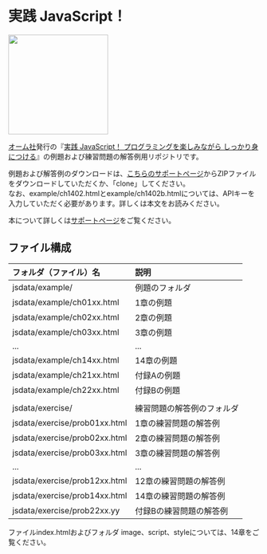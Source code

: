 # 実践 JavaScript！

<img src="https://www.marlin-arms.com/jpn/arts/books-small/jsintro.png" width="200px">

[オーム社](https://www.ohmsha.co.jp/book/9784274231735/)発行の『[実践 JavaScript！ プログラミングを楽しみながら しっかり身につける](https://www.marlin-arms.com/support/jsintro/)』の例題および練習問題の解答例用リポジトリです。

例題および解答例のダウンロードは、[こちらのサポートページ](https://www.marlin-arms.com/support/jsintro/download.html)からZIPファイルをダウンロードしていただくか、「clone」してください。<br> なお、example/ch1402.htmlとexample/ch1402b.htmlについては、APIキーを入力していただく必要があります。詳しくは本文をお読みください。

本について詳しくは<a href="https://www.marlin-arms.com/support/jsintro/">サポートページ</a>をご覧ください。


## ファイル構成

|フォルダ（ファイル）名  |説明         |
|:--        |:--         |
|jsdata/example/         |例題のフォルダ |
|jsdata/example/ch01xx.html       |1章の例題    |
|jsdata/example/ch02xx.html       |2章の例題    |
|jsdata/example/ch03xx.html       |3章の例題    |
|...        |...         |
|jsdata/example/ch14xx.html       |14章の例題   |
|jsdata/example/ch21xx.html      |付録Aの例題   |
|jsdata/example/ch22xx.html      |付録Bの例題   |
|      |   |
|jsdata/exercise/         |練習問題の解答例のフォルダ |
|jsdata/exercise/prob01xx.html       |1章の練習問題の解答例    |
|jsdata/exercise/prob02xx.html       |2章の練習問題の解答例    |
|jsdata/exercise/prob03xx.html       |3章の練習問題の解答例    |
|...        |...         |
|jsdata/exercise/prob12xx.html       |12章の練習問題の解答例   |
|jsdata/exercise/prob14xx.html       |14章の練習問題の解答例   |
|jsdata/exercise/prob22xx.yy      |付録Bの練習問題の解答例   |


ファイルindex.htmlおよびフォルダ image、script、styleについては、14章をご覧ください。







